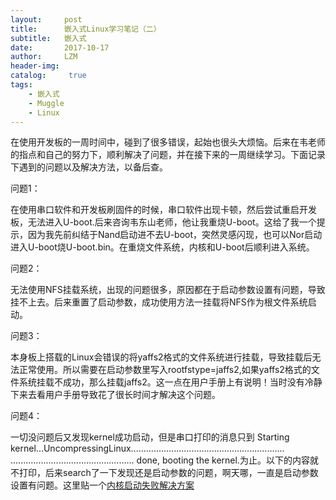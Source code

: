 ```yaml
---
layout:     post
title:      嵌入式Linux学习笔记（二）
subtitle:   嵌入式
date:       2017-10-17
author:     LZM
header-img: 
catalog: 	 true
tags:
    - 嵌入式
    - Muggle
    - Linux
---
```

在使用开发板的一周时间中，碰到了很多错误，起始也很头大烦恼。后来在韦老师的指点和自己的努力下，顺利解决了问题，并在接下来的一周继续学习。下面记录下遇到的问题以及解决方法，以备后查。

问题1：

在使用串口软件和开发板刷固件的时候，串口软件出现卡顿，然后尝试重启开发板，无法进入U-boot.后来咨询韦东山老师，他让我重烧U-boot。这给了我一个提示，因为我先前纠结于Nand启动进不去U-boot，突然灵感闪现，也可以Nor启动进入U-boot烧U-boot.bin。在重烧文件系统，内核和U-boot后顺利进入系统。

问题2：

无法使用NFS挂载系统，出现的问题很多，原因都在于启动参数设置有问题，导致挂不上去。后来重置了启动参数，成功使用方法一挂载将NFS作为根文件系统启动。

问题3：

本身板上搭载的Linux会错误的将yaffs2格式的文件系统进行挂载，导致挂载后无法正常使用。所以需要在启动参数里写入rootfstype=jaffs2,如果yaffs2格式的文件系统挂载不成功，那么挂载jaffs2。这一点在用户手册上有说明！当时没有冷静下来去看用户手册导致花了很长时间才解决这个问题。

问题4：

一切没问题后又发现kernel成功启动，但是串口打印的消息只到 Starting kernel...UncompressingLinux.............................................................
................................................. done, booting the kernel.为止。以下的内容就不打印，后来search了一下发现还是启动参数的问题，啊天哪，一直是启动参数设置有问题。这里贴一个[内核启动失败解决方案][1]


  [1]: http://page.renren.com/601018081/note/811075693
  
